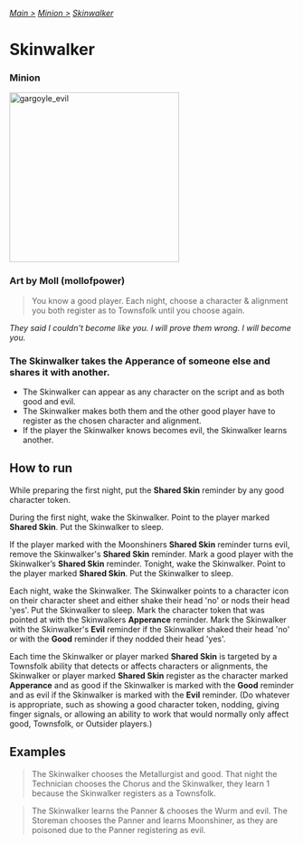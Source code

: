 [*Main >*](https://github.com/PowerofMoll/Mining-Timing---A-fancreation-to-Blood-on-the-Clocktower/blob/main/README.md)
[_Minion >_](https://github.com/PowerofMoll/Mining-Timing---A-fancreation-to-Blood-on-the-Clocktower/blob/main/Minion/README.md)
[_Skinwalker_](https://github.com/PowerofMoll/Mining-Timing---A-fancreation-to-Blood-on-the-Clocktower/blob/main/Minion/Skinwalker/README.md)

# Skinwalker

### Minion

<img src="https://github.com/user-attachments/assets/a93d874f-22e7-4ff0-a088-9c03021e8b3f" alt="gargoyle_evil" width="300" height="300">

### Art by Moll (mollofpower)

> You know a good player. Each night, choose a character & alignment you both register as to Townsfolk until you choose again.

*They said I couldn't become like you. I will prove them wrong. I will become you.*

### **The Skinwalker takes the Apperance of someone else and shares it with another.**
- The Skinwalker can appear as any character on the script and as both good and evil.
- The Skinwalker makes both them and the other good player have to register as the chosen character and alignment.
- If the player the Skinwalker knows becomes evil, the Skinwalker learns another.

## How to run
While preparing the first night, put the **Shared Skin** reminder by any good character token. 

During the first night, wake the Skinwalker. Point to the player marked **Shared Skin**. Put the Skinwalker to sleep.

If the player marked with the Moonshiners **Shared Skin** reminder turns evil, remove the Skinwalker's **Shared Skin** reminder. Mark a good player with the Skinwalker’s **Shared Skin** reminder. Tonight, wake the Skinwalker. Point to the player marked **Shared Skin**. Put the Skinwalker to sleep.

Each night, wake the Skinwalker. The Skinwalker points to a character icon on their character sheet and either shake their head 'no' or nods their head 'yes'. Put the Skinwalker to sleep. Mark the character token that was pointed at with the Skinwalkers **Apperance** reminder. Mark the Skinwalker with the Skinwalker's **Evil** reminder if the Skinwalker shaked their head 'no' or with the **Good** reminder if they nodded their head 'yes'.

Each time the Skinwalker or player marked **Shared Skin** is targeted by a Townsfolk ability that detects or affects characters or alignments, the Skinwalker or player marked **Shared Skin** register as the character marked **Apperance** and as good if the Skinwalker is marked with the **Good** reminder and as evil if the Skinwalker is marked with the **Evil** reminder. (Do whatever is appropriate, such as showing a good character token, nodding, giving finger signals, or allowing an ability to work that would normally only affect good, Townsfolk, or Outsider players.)

## Examples
> The Skinwalker chooses the Metallurgist and good. That night the Technician chooses the Chorus and the Skinwalker, they learn 1 because the Skinwalker registers as a Townsfolk.

> The Skinwalker learns the Panner & chooses the Wurm and evil. The Storeman chooses the Panner and learns Moonshiner, as they are poisoned due to the Panner registering as evil.
